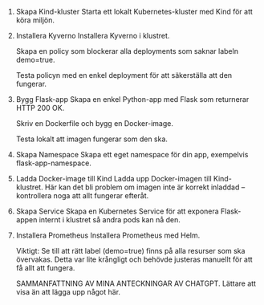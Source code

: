 1. Skapa Kind-kluster
   Starta ett lokalt Kubernetes-kluster med Kind för att köra miljön.

2. Installera Kyverno
   Installera Kyverno i klustret.

   Skapa en policy som blockerar alla deployments som saknar labeln demo=true.

   Testa policyn med en enkel deployment för att säkerställa att den fungerar.

3. Bygg Flask-app
   Skapa en enkel Python-app med Flask som returnerar HTTP 200 OK.

   Skriv en Dockerfile och bygg en Docker-image.

   Testa lokalt att imagen fungerar som den ska.

4. Skapa Namespace
   Skapa ett eget namespace för din app, exempelvis flask-app-namespace.

5. Ladda Docker-image till Kind
   Ladda upp Docker-imagen till Kind-klustret. Här kan det bli problem om imagen inte är korrekt inladdad – kontrollera noga att allt fungerar efteråt.

6. Skapa Service
   Skapa en Kubernetes Service för att exponera Flask-appen internt i klustret så andra pods kan nå den.

7. Installera Prometheus
   Installera Prometheus med Helm.

   Viktigt: Se till att rätt label (demo=true) finns på alla resurser som ska övervakas.
   Detta var lite krångligt och behövde justeras manuellt för att få allt att fungera.

   SAMMANFATTNING AV MINA ANTECKNINGAR AV CHATGPT. Lättare att visa än att lägga upp något här.
